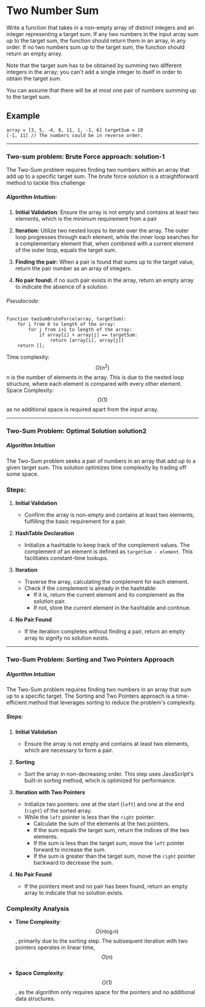 # Two Number Sum

Write a function that takes in a non-empty array of distinct integers and an integer representing a target sum. If any two numbers in the input array sum up to the target sum, the function should return them in an array, in any order. If no two numbers sum up to the target sum, the function should return an empty array.

Note that the target sum has to be obtained by summing two different integers in the array; you can't add a single integer to itself in order to obtain the target sum.

You can assume that there will be at most one pair of numbers summing up to the target sum.

## Example

```plaintext
array = [3, 5, -4, 8, 11, 1, -1, 6] targetSum = 10
[-1, 11] // The numbers could be in reverse order.
```

---

### Two-sum problem: Brute Force approach: solution-1

The Two-Sum problem requires finding two numbers within an array that add up to a specific target sum. The brute force solution is a straightforward method to tackle this challenge

##### Algorithm Intuition:

1. **Initial Validation**: Ensure the array is not empty and contains at least two elements, which is the minimum requirement from a pair

2. **Iteration:** Utilize two nested loops to iterate over the array. The outer loop progresses through each element, while the inner loop searches for a complementary element that, when combined with a current element of the outer loop, equals the target sum.
3. **Finding the pair:** When a pair is found that sums up to the target value, return the pair number as an array of integers.
4. **No pair found:** if no such pair exists in the array, return an empty array to indicate the absence of a solution.

###### Pseudocode:

```plaintext
function twoSumBruteForce(array, targetSum):
    for i from 0 to length of the array:
        for j from i+1 to length of the array:
            if array[i] + array[j] == targetSum:
                return [array[i], array[j]]
    return [];
```

Time complexity: $$O(n^2)$$ n is the number of elements in the array. This is due to the nested loop structure, where each element is compared with every other element.
Space Complexity: $$O(1)$$ as no additional space is required apart from the input array.

---

### Two-Sum Problem: Optimal Solution solution2

##### Algorithm Intuition

The Two-Sum problem seeks a pair of numbers in an array that add up to a given target sum. This solution optimizes time complexity by trading off some space.

### Steps:

1. **Initial Validation**

   - Confirm the array is non-empty and contains at least two elements, fulfilling the basic requirement for a pair.

2. **HashTable Declaration**

   - Initialize a hashtable to keep track of the complement values. The complement of an element is defined as `targetSum - element`. This facilitates constant-time lookups.

3. **Iteration**

   - Traverse the array, calculating the complement for each element.
   - Check if the complement is already in the hashtable:
     - If it is, return the current element and its complement as the solution pair.
     - If not, store the current element in the hashtable and continue.

4. **No Pair Found**
   - If the iteration completes without finding a pair, return an empty array to signify no solution exists.

---

### Two-Sum Problem: Sorting and Two Pointers Approach

##### Algorithm Intuition

The Two-Sum problem requires finding two numbers in an array that sum up to a specific target. The Sorting and Two Pointers approach is a time-efficient method that leverages sorting to reduce the problem's complexity.

##### Steps:

1. **Initial Validation**

   - Ensure the array is not empty and contains at least two elements, which are necessary to form a pair.

2. **Sorting**

   - Sort the array in non-decreasing order. This step uses JavaScript's built-in sorting method, which is optimized for performance.

3. **Iteration with Two Pointers**

   - Initialize two pointers: one at the start (`left`) and one at the end (`right`) of the sorted array.
   - While the `left` pointer is less than the `right` pointer:
     - Calculate the sum of the elements at the two pointers.
     - If the sum equals the target sum, return the indices of the two elements.
     - If the sum is less than the target sum, move the `left` pointer forward to increase the sum.
     - If the sum is greater than the target sum, move the `right` pointer backward to decrease the sum.

4. **No Pair Found**
   - If the pointers meet and no pair has been found, return an empty array to indicate that no solution exists.

### Complexity Analysis

- **Time Complexity**: $$O(n \log n)$$, primarily due to the sorting step. The subsequent iteration with two pointers operates in linear time, $$O(n)$$.
- **Space Complexity**: $$O(1)$$, as the algorithm only requires space for the pointers and no additional data structures.
